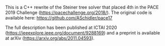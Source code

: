 This is a C++ rewrite of the Steiner tree solver that placed 4th in the PACE 2019 Challenge (https://pacechallenge.org/2018/). The original code is available here: https://github.com/ASchidler/pace17

The full description has been published at ICTAI 2020 (https://ieeexplore.ieee.org/document/9288169) and a preprint is available at arXiv (https://arxiv.org/abs/2011.04593).
